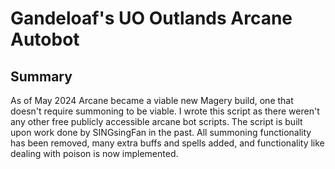 # Gandeloaf's UO Outlands Arcane Autobot

## Summary
As of May 2024 Arcane became a viable new Magery build, one that doesn't require summoning to be viable. I wrote this script as there weren't any other free publicly accessible arcane bot scripts.
The script is built upon work done by SINGsingFan in the past. All summoning functionality has been removed, many extra buffs and spells added, and functionality like dealing with poison is now implemented.

